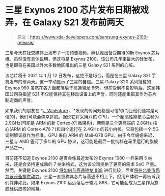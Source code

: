 # 三星 Exynos 2100 芯片发布日期被戏弄，在 Galaxy S21 发布前两天

> 原文：<https://www.xda-developers.com/samsung-exynos-2100-release/>

三星今天在社交媒体上发布了一段预告视频，确认推出备受期待的新 Exynos 芯片组。虽然没有具体说明，但这将是 Exynos 2100，该公司几年来最大的硅发布，也是即将在美国以外大多数地区推出的三星 Galaxy S21 系列的心脏。

该芯片将于 2021 年 1 月 12 日发布，这绝不是巧合，而是在三星 Galaxy S21 手机发布的前两天。这一举动显示了三星的自信。三星 Galaxy S20 系列搭载的 Exynos 990 虽然在各方面都落后于高通骁龙 865，但在受到不良影响后，这家韩国公司将指望 S21 不仅能保持其在移动设备上的声誉，同时还能重振其作为芯片制造商的声誉。

如果我们的朋友在 *[、WinFuture](https://winfuture.de/news,120117.html) 、*发现的传闻规格是可信的(而且他们通常是可信的)，他们可能会侥幸逃脱。据说它将采用八核 CPU，一个超高性能核心主频为 2.9GHz(可能是 ARM 的新 Cortex-X1 微架构)，两侧是三个更高端的 2.8GHz 核心(ARM 的 Cortex-A78？)和四个运行在 2.4GHz 的较小内核。它将包括一个 5G 调制解调器作为标准。GPU 来自 ARM 的 Mali-G78 GPU。由于今年姗姗来迟，三星与 AMD 签订了多年的 GPU 协议，这可能是最后一批纯粹在马里运行的旗舰产品之一。

目前还不知道 Exynos 2100 是否会像最近发布的 Exynos 1080 一样采用 5 纳米，还是会坚持更成熟的 7 纳米格式，这为该公司提供了更高的需求 SoC 产量。然而，关键是 Exynos 2100 [将如何与高通骁龙 888](https://www.xda-developers.com/qualcomm-snapdragon-888-benchmarks/) 进行比较，后者[将在北美市场为该设备提供动力](https://www.xda-developers.com/samsung-galaxy-s21-series-qualcomm-snapdragon-888-possibly-upgraded-ultrasonic-fingerprint-sensor/)。三星一直坚称其芯片与高通不相上下，但用户体验一再告诉我们并非如此。如果 Exynos 2100 远远落后于骁龙 888，它可能会成为三星作为旗舰硅供应商的帷幕。
